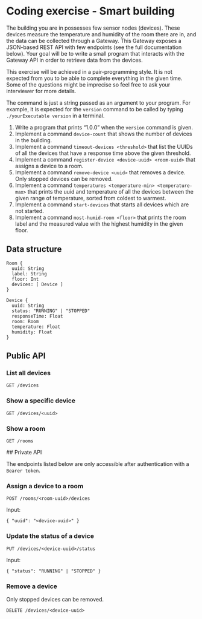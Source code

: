 # Coding exercise - Smart building

The building you are in possesses few sensor nodes (devices). These devices measure the temperature and humidity of the room there are in, and the data can be collected through a Gateway. This Gateway exposes a JSON-based REST API with few endpoints (see the full documentation below). Your goal will be to write a small program that interacts with the Gateway API in order to retrieve data from the devices.

This exercise will be achieved in a pair-programming style. It is not expected from you to be able to complete everything in the given time. Some of the questions might be imprecise so feel free to ask your interviewer for more details.

The command is just a string passed as an argument to your program. For example, it is expected for the `version` command to be called by typing `./yourExecutable version` in a terminal.

1.  Write a program that prints “1.0.0” when the `version` command is given.
2.  Implement a command `device-count` that shows the number of devices in the building.
3.  Implement a command `timeout-devices <threshold>` that list the UUIDs of all the devices that have a response time above the given threshold.
4.  Implement a command `register-device <device-uuid> <room-uuid>` that assigns a device to a room.
5.  Implement a command `remove-device <uuid>` that removes a device. Only stopped devices can be removed.
6.  Implement a command `temperatures <temperature-min> <temperature-max>` that prints the uuid and temperature of all the devices between the given range of temperature, sorted from coldest to warmest.
7.  Implement a command `start-devices` that starts all devices which are not started.
8.  Implement a command `most-humid-room <floor>` that prints the room label and the measured value with the highest humidity in the given floor.


## Data structure

```
Room {
  uuid: String
  label: String
  floor: Int
  devices: [ Device ]
}
```

```
Device {
  uuid: String
  status: "RUNNING" | "STOPPED"
  responseTime: Float
  room: Room
  temperature: Float
  humidity: Float
}
```

## Public API

### List all devices

```
GET /devices
```

### Show a specific device

```
GET /devices/<uuid>
```

### Show a room

```
GET /rooms
```

## Private API

The endpoints listed below are only accessible after authentication with a `Bearer token`.

### Assign a device to a room

```
POST /rooms/<room-uuid>/devices
```
Input:
```
{ "uuid": "<device-uuid>" }
```

### Update the status of a device

```
PUT /devices/<device-uuid>/status
```
Input:
```
{ "status": "RUNNING" | "STOPPED" }
```

### Remove a device

Only stopped devices can be removed.

```
DELETE /devices/<device-uuid>
```
